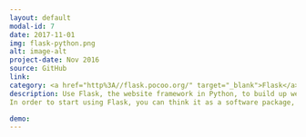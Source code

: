 ```yaml
---
layout: default
modal-id: 7
date: 2017-11-01
img: flask-python.png
alt: image-alt
project-date: Nov 2016
source: GitHub
link: 
category: <a href="http%3A//flask.pocoo.org/" target="_blank">Flask</a>, <a href="https%3A//facebook.github.io/react/" target="_blank">React</a>, Python, HTML/CSS/JS, <a href="https%3A//www.sqlite.org/" target="_blank">SQLite</a>, <a href="https%3A//developers.google.com/maps/" target="_blank">Google Maps API</a>, <a href="http%3A//getbootstrap.com/" target="_blank">Bootstrap</a>
description: Use Flask, the website framework in Python, to build up web based analytical application. I have used Flask for several analytical projects. It is a very light version of website framework. As an analytics, I do not want to spend too much time on building a fast, strong, and safe framework since my application is internal and explicit for specific users. Compared to Django for Python, Flask is much easier to deploy, and most of the time, it is relatively easier to debug the wrong calculation or problem. 
In order to start using Flask, you can think it as a software package, which need to be installed and call at the beginning.  

demo: 
---
```

   